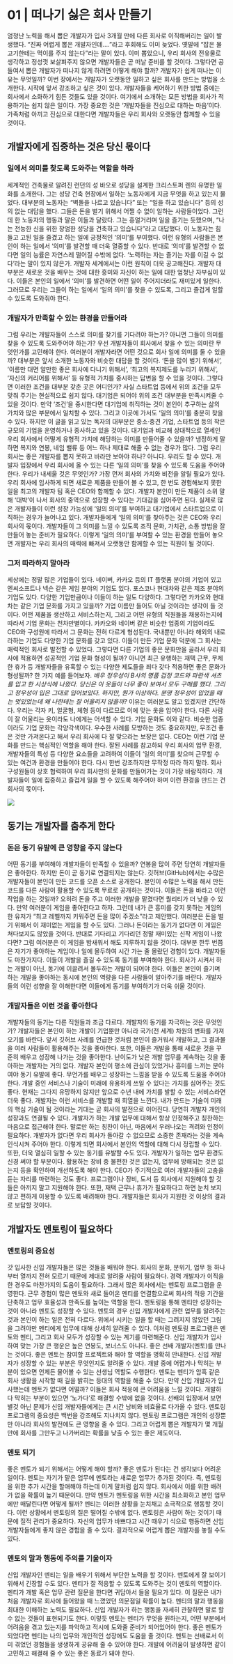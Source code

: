 # 01 \| 떠나기 싫은 회사 만들기

엄청난 노력을 해서 뽑은 개발자가 입사 3개월 만에 다른 회사로 이직해버리는 일이 발생했다. “진짜 어렵게 뽑은 개발자인데….”라고 후회해도 이미 늦었다. 옛말에 “잡은 물고기한테는 먹이를 주지 않는다”라는 말이 있다. 이미 뽑았으니, 우리 회사의 전유물로 생각하고 정성껏 보살펴주지 않으면 개발자들은 곧 떠날 준비를 할 것이다. 그렇다면 공들여서 뽑은 개발자가 떠나지 않게 하려면 어떻게 해야 할까? 개발자가 쉽게 떠나는 이유는 무엇일까? 이번 장에서는 개발자가 오랫동안 일하고 싶은 회사를 만드는 방법을 소개한다. 시작에 앞서 강조하고 싶은 것이 있다. 개발자들을 케어하기 위한 방법 중에는 회사에서 소화하기 힘든 것들도 있을 것이다. 여기에서 소개하는 모든 방법을 회사가 적용하기는 쉽지 않은 일이다. 가장 중요한 것은 ‘개발자들을 진심으로 대하는 마음’이다. 가족처럼 아끼고 진심으로 대한다면 개발자들은 우리 회사와 오랫동안 함께할 수 있을 것이다.

## 개발자에게 집중하는 것은 당신 몫이다

### 일에서 의미를 찾도록 도와주는 역할을 하라

세계적인 건축물로 알려진 런던의 성 바오로 성당을 설계한 크리스토퍼 렌의 유명한 일화를 소개한다. 그는 성당 건축 현장에서 일하는 노동자에게 지금 무엇을 하고 있는지 물었다. 대부분의 노동자는 “벽돌을 나르고 있습니다” 또는 “일을 하고 있습니다” 등의 성의 없는 대답을 했다. 그들은 돈을 벌기 위해서 어쩔 수 없이 일하는 사람들이었다. 그런데 한 노동자의 행동과 말은 이들과 달랐다. 그는 흥얼거리며 일을 즐기는 듯했으며, “나는 전능한 신을 위한 장엄한 성당을 건축하고 있습니다”라고 대답했다. 이 노동자는 힘들고 고된 일을 즐겼고 하는 일에 긍정적인 ‘의미’를 부여했다. 이런 유형의 사람들은 본인이 하는 일에서 ‘의미’를 발견할 때 더욱 열중할 수 있다. 반대로 ‘의미’를 발견할 수 없다면 일의 능률은 자연스레 떨어질 수밖에 없다. ‘노력하는 자는 즐기는 자를 이길 수 없다’라는 말이 있지 않은가. 개발자 세계에서는 이런 원칙이 더욱 공고해진다. 개발자 대부분은 새로운 것을 배우는 것에 대한 흥미와 자신이 하는 일에 대한 엄청난 자부심이 있다. 이들은 본인의 일에서 ‘의미’를 발견하면 어떤 일이 주어지더라도 재미있게 일한다. 그러므로 우리는 그들이 하는 일에서 ‘일의 의미’를 찾을 수 있도록, 그리고 즐겁게 일할 수 있도록 도와줘야 한다.

### 개발자가 만족할 수 있는 환경을 만들어라

그럼 우리는 개발자들이 스스로 의미를 찾기를 기다려야 하는가? 아니면 그들이 의미를 찾을 수 있도록 도와주어야 하는가? 우선 개발자들이 회사에서 찾을 수 있는 의미란 무엇인가를 고민해야 한다. 여러분이 개발자라면 어떤 것으로 회사 일에 의미를 둘 수 있을까? 대부분은 앞서 소개한 노동자와 비슷한 대답을 할 것이다. ‘돈을 많이 벌기 위해서’, ‘이름만 대면 알만한 좋은 회사에 다니기 위해서’, ‘최고의 복지제도를 누리기 위해서’, ‘자신의 커리어를 위해서’ 등 유형적 가치를 중시하는 답변을 할 수 있을 것이다. 그렇다면 이러한 조건을 대부분 갖춘 곳은 어디인가? 사실 스타트업 등에서 위의 조건을 모두 맞춰 주기는 현실적으로 쉽지 않다. 대기업은 되어야 위의 조건 대부분을 만족시켜줄 수 있을 것이다. 만약 ‘조건’을 중시한다면 대기업에 취직하는 것이 본인이 추구하는 삶의 가치와 많은 부분에서 일치할 수 있다. 그리고 이곳에 가서도 ‘일의 의미’를 충분히 찾을 수 있다. 하지만 이 글을 읽고 있는 독자의 대부분은 중소‧중견 기업, 스타트업 등의 작은 규모의 기업을 운영하거나 종사하고 있을 것이다. 대기업과 비교해 상대적으로 열세인 우리 회사에서 어떻게 유형적 가치에 해당하는 의미를 만들어줄 수 있을까? 냉정하게 말하면 복지와 연봉, 네임 밸류 등 어느 하나 제대로 해줄 수 없는 경우가 많다. 그럼 우리 회사는 좋은 개발자를 뽑지 못하고 바라만 보아야 하나? 아니다. 우리도 할 수 있다. 개발자 입장에서 우리 회사에 올 수 있는 다른 ‘일의 의미’를 찾을 수 있도록 도움을 주어야 한다. 우리가 내세울 것은 무엇인가? 가장 먼저 회사의 가치와 비전을 알릴 필요가 있다. 우리 회사에 입사하게 되면 새로운 제품을 만들어 볼 수 있고, 한 번도 경험해보지 못한 일을 최고의 개발자 팀 혹은 CEO와 함께할 수 있다. 개발자 본인이 만든 제품이 소위 말해 ‘대박’이 나서 회사의 중역으로 성장할 수 있다는 기대감을 심어주면 된다. 실제로 많은 개발자들이 이런 성장 가능성에 ‘일의 의미’를 부여하고 대기업에서 스타트업으로 이직하는 경우가 늘어나고 있다. 개발자들에게 ‘일의 의미’를 찾아주는 것은 CEO와 우리 회사의 몫이다. 개발자들이 그 의미를 느낄 수 있도록 조직 문화, 가치관, 소통 방법을 잘 만들어 놓는 준비가 필요하다. 이렇게 ‘일의 의미’를 부여할 수 있는 환경을 만들어 놓으면 개발자는 우리 회사의 매력에 빠져서 오랫동안 함께할 수 있는 직원이 될 것이다.

### 그저 따라하지 말아라

세상에는 정말 많은 기업들이 있다. 네이버, 카카오 등의 IT 플랫폼 분야의 기업이 있고 엔씨소프트나 넥슨 같은 게임 분야의 기업도 있다. 포스코나 현대차와 같은 제조 분야의 기업도 있다. 다양한 기업만큼이나 이들이 하는 일도 다양하다. 그렇다면 카카오와 현대차는 같은 기업 문화를 가지고 있을까? 기업 이름만 들어도 아닐 것이라는 생각이 들 것이다. 어떤 제품을 생산하고 서비스하는지, 그리고 어떤 유형의 직원들을 채용하는지에 따라서 기업 문화는 천차만별이다. 카카오와 네이버 같은 비슷한 업종의 기업이라도 CEO와 구성원에 따라서 그 문화는 전혀 다르게 형성된다. 국내뿐만 아니라 해외의 내로라하는 기업도 다양한 기업 문화를 갖고 있다. 이들이 만든 기업 문화 덕분에 그 회사는 매력적인 회사로 발전할 수 있었다. 그렇다면 다른 기업의 좋은 문화만을 골라서 우리 회사에 적용하면 성공적인 기업 문화 형성이 될까? 아니면 최근 유행하는 재택 근무, 무제한 휴가 등 개발자들을 유혹할 수 있는 다양한 제도들을 죄다 갖다 적용하면 좋은 문화가 형성될까? 한 가지 예를 들어보자. _배우 정우성이 B사의 명품 검정 코드와 파란색 셔츠를 입고 한 시상식에 나왔다. 당신은 이 옷들이 너무 좋아 보여서 모두 구매를 했다. 그리고 정우성이 입은 그대로 입어보았다. 하지만, 뭔가 이상하다. 분명 정우성이 입었을 때는 멋있었는데 왜 나한테는 잘 어울리지 않을까?_ 이유는 여러분도 알고 있겠지만 간단하다. 우리는 각자 키, 얼굴형, 체형 등이 다르므로 이에 맞는 옷을 입어야 한다. 다른 사람이 잘 어울리는 옷이라도 나에게는 어색할 수 있다. 기업 문화도 이와 같다. 비슷한 업종이라도 기업 문화는 각양각색이다. 우수한 사례를 모방하는 것도 중요하지만, 무조건 좋은 것만 가져온다고 해서 우리 회사에 다 잘 맞으라는 보장은 없다. CEO는 이런 기업 문화를 만드는 핵심적인 역할을 해야 한다. 잘된 사례를 참고하되 우리 회사의 업무 환경, 개발자들의 특성 등 다양한 요소들을 고려하여 이들이 ‘일의 의미’를 찾으며 근무할 수 있는 여건과 환경을 만들어야 한다. 다시 한번 강조하지만 무작정 따라 하지 말라. 회사 구성원들이 상호 협력하여 우리 회사만의 문화를 만들어가는 것이 가장 바람직하다. 개발자들이 일에 집중하고 즐겁게 일을 할 수 있도록 해주어야 하며 이런 환경을 만드는 건 회사의 몫이다.

![](../.gitbook/assets/165.jpg)

## 동기는 개발자를 춤추게 한다

### 돈은 동기 유발에 큰 영향을 주지 않는다

어떤 동기를 부여해야 개발자들이 만족할 수 있을까? 연봉을 많이 주면 당연히 개발자들은 좋아한다. 하지만 돈이 곧 동기로 연결되지는 않는다. 깃허브\(GitHub\)에서는 수많은 개발자들이 본인이 만든 코드를 오픈 소스로 공개한다. 본인이 수많은 노력을 해서 만든 코드를 다른 사람이 활용할 수 있도록 무료로 공개하는 것이다. 이들은 돈을 바라고 이런 작업을 하는 것일까? 오히려 돈을 주고 이러한 개발을 맡겼다면 퀄리티가 더 낮을 수 있다. 만약 여러분이 게임을 좋아한다고 하자. 그런데 내가 큰 흥미를 갖지 못하는 게임의 한 유저가 “최고 레벨까지 키워주면 돈을 많이 주겠소”라고 제안했다. 여러분은 돈을 벌기 위해서 이 재미없는 게임을 할 수도 있다. 그러나 돈이라는 동기가 없다면 이 게임은 쳐다보지도 않았을 것이다. 반대로 기다리고 기다리던 정말 재미있는 신작 게임이 나왔다면? 그럼 여러분은 이 게임을 밤새워서 해도 지루하지 않을 것이다. 대부분 한두 번쯤은 자기가 좋아하는 게임이나 일에 몰두하여 시간 가는 줄 몰랐던 경험이 있다. 개발자들도 마찬가지다. 이들이 개발을 즐길 수 있도록 동기를 부여해야 한다. 회사가 시켜서 하는 개발이 아닌, 동기에 이끌려서 몰두하는 개발이 되어야 한다. 이들은 본인이 즐기며 하는 개발을 좋아하는 동시에 본인의 역량을 다른 사람들이 알아주기를 바란다. 개발자들의 이런 성향을 잘 이해한다면 이들에게 동기를 부여하기가 더욱 쉬울 것이다.

### 개발자들은 이런 것을 좋아한다

개발자들의 동기는 다른 직원들과 조금 다르다. 개발자의 동기를 자극하는 것은 무엇인가? 개발자들은 본인이 하는 개발이 기업뿐만 아니라 국가\(전 세계\) 차원의 변화를 가져오기를 바란다. 앞서 깃허브 사례를 언급한 것처럼 본인이 즐거워서 개발하고, 그 결과물을 여러 사람들이 활용해주는 것을 좋아한다. 또한, 이들은 개발을 통해 새로운 것을 꾸준히 배우고 성장해 나가는 것을 좋아한다. 난이도가 낮은 개발 업무를 계속하는 것을 좋아하는 개발자는 거의 없다. 개발자 본인이 평소에 관심이 있었거나 흥미를 느끼는 분야여야 동기 유발에 좋다. 무언가를 배우고 성장하는 느낌을 받을 수 있도록 도움을 주어야 한다. 개발 중인 서비스나 기술이 미래에 유용하게 쓰일 수 있다는 가치를 심어주는 것도 좋다. 현재는 그다지 유망하지 않지만 앞으로 수년 내에 가치를 발할 수 있는 서비스라면 더욱 좋다. 개발자는 이런 서비스를 개발할 때 희열을 느낀다. 내가 만드는 기술이 미래의 핵심 기술이 될 것이라는 기대는 곧 회사의 발전으로 이어진다. 당연히 개발자 개인의 성장과도 연결될 수 있다. 개발자가 하는 개발 업무에 대해서 항상 인정해주고 칭찬하는 마음으로 접근해야 한다. 말로만 하는 칭찬이 아닌, 마음에서 우러나오는 격려와 인정이 필요하다. 개발자가 없다면 우리 회사가 돌아갈 수 없으므로 소중한 존재라는 것을 계속 인식시켜 주어야 한다. 이렇게 되면 회사에서 본인의 역할에 대해 다시 정립할 수 있다. 또한, 더욱 열심히 일할 수 있는 동기를 유발할 수도 있다. 개발자가 일하는 업무 환경도 신경 써야 할 부분이다. 활용하는 장비 중 불편한 것은 없는지, 업무에 방해되는 것은 없는지 등을 확인하여 개선하도록 해야 한다. CEO가 주기적으로 여러 개발자들의 고충을 듣는 자리를 마련하는 것도 좋다. 프로그램이나 장비, 도서 등 회사에서 지원해야 할 것들은 아끼지 말고 지원해야 한다. 또한, 재택 근무나 휴가가 필요하다고 하면 눈치 보지 않고 편하게 이용할 수 있도록 배려해야 한다. 개발자들은 회사가 지원한 것 이상의 결과로 보답할 것이다.

## 개발자도 멘토링이 필요하다

### 멘토링의 중요성

갓 입사한 신입 개발자들은 많은 것들을 배워야 한다. 회사의 문화, 분위기, 업무 등 하나부터 열까지 전혀 모르기 때문에 제대로 알려줄 사람이 필요하다. 경력 개발자가 이직을 한 경우도 마찬가지의 도움이 필요하다. 그래서 많은 회사에서는 멘토링 프로그램을 운영한다. 근무 경험이 많은 멘토와 새로 들어온 멘티를 연결함으로써 회사의 적응 기간을 단축하고 업무 효율성과 만족도를 높이는 역할을 한다. 멘토링을 통해 멘티만 성장하는 것이 아니라 멘토도 성장할 수 있다. 멘토의 경우 신입 개발자에게 관련 업무를 알려주는 것과 본인이 하는 일은 전혀 다르다. 위에서 시키는 일을 할 때는 그려지지 않았던 그림을 그려야만 멘티에게 업무에 대해 상세히 알려줄 수 있다. 이처럼 멘토링 프로그램은 멘토와 멘티, 그리고 회사 모두가 성장할 수 있는 계기를 마련해준다. 신입 개발자가 입사하여 맞는 가장 큰 행운은 높은 연봉도, 보너스도 아니다. 좋은 선배 개발자\(멘토\)를 만나는 것이다. 좋은 멘토는 참여할 프로젝트와 해야 할 역할을 명확히 안내한다. 신입 개발자가 성장할 수 있는 부분은 무엇인지도 알려줄 수 있다. 개발 중에 어렵거나 막히는 부분이 있으면 언제든 물어볼 수 있는 선생님 역할도 수행한다. 멘토는 멘티가 암흑 같은 회사 생활을 시작할 때 길을 밝히는 등대의 역할을 해줄 수 있다. 만약 신입 개발자가 입사했는데 멘토가 없다면 어떨까? 이들은 회사 적응에 큰 어려움을 느낄 것이다. 개발하다 막히는 부분이 있으면 ‘노가다’로 해결할 수밖에 없을 것이다. 선배의 입장에서 보면 별것 아닌 문제가 신입 개발자들에게는 큰 시간 낭비와 비효율로 다가올 수 있다. 멘토링 프로그램의 중요성은 백번을 강조해도 지나치지 않다. 멘토링 프로그램은 개인의 성장뿐만 아니라 회사의 발전에도 큰 영향을 줄 수 있다. 그리고 어렵게 뽑은 개발자가 몇 개월 만에 회사를 그만두고 나가버리는 확률을 낮출 수 있는 좋은 제도이다.

### 멘토 되기

좋은 멘토가 되기 위해서는 어떻게 해야 할까? 좋은 멘토가 된다는 건 생각보다 어려운 일이다. 멘토는 자기가 맡은 업무에 멘토라는 새로운 업무가 추가된 것이다. 즉, 멘토링을 위한 추가 시간을 할애해야 하는데 이게 말처럼 쉽지 않다. 회사에서 이를 위한 배려가 없을 확률이 높기 때문이다. 만약 멘토가 멘토링을 위한 시간을 최소화하고 본인 업무에만 매달린다면 어떻게 될까? 멘티는 이러한 상황을 눈치채고 소극적으로 행동할 것이다. 이런 상황에서 멘토링의 질은 떨어질 수밖에 없다. 멘토링은 사람이 하는 것이기 때문에 질적 관리가 중요하다. 자신의 업무가 바쁘다고 시간 때우기 식으로 행동하면 신입 개발자들에게 좋지 않은 경험을 줄 수 있다. 결과적으로 어렵게 뽑은 개발자를 놓칠 수도 있다.

### 멘토의 말과 행동에 주의를 기울이자

신입 개발자인 멘티는 일을 배우기 위해서 부단한 노력을 할 것이다. 멘토에게 잘 보이기 위해서 긴장할 수도 있다. 멘티가 잘 적응할 수 있도록 도와주는 것이 멘토의 역할이다. 멘티가 개발 혹은 업무 관련 질문을 한다면 귀담아서 들을 필요가 있다. 이 질문은 내가 처음 개발자로 회사에 들어왔을 때 느꼈었던 의문점일 확률이 높다. 멘티의 말과 행동을 최대한 이해하는 노력도 필요하다. 신입 개발자가 하는 행동을 자세히 관찰하면 말로 할 수 없는 것들이 표현되기도 한다. 이렇듯 멘토는 멘티가 무엇을 원하는지, 어떤 부분에서 어려움을 겪고 있는지를 파악하고 적시에 도와줄 준비가 되어있어야 한다. 좋은 멘토가 되었다면 멘티는 나의 업무와 개인적인 성장에도 도움을 줄 것이다. 멘토는 선배로서 이미 겪었던 경험들을 생생하게 공유해 줄 수 있어야 한다. 개발에 어려움이 발생하면 같이 고민하고 해결해 줄 수 있는 좋은 동료가 돼야 한다.

